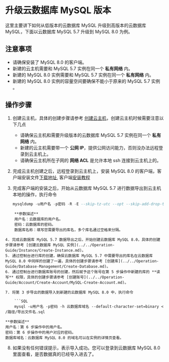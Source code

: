# 升级云数据库 MySQL 版本
这里主要讲下如何从低版本的云数据库 MySQL 升级到高版本的云数据库 MySQL，下面以云数据库 MySQL 5.7 升级到 MySQL 8.0 为例。

## 注意事项
* 请确保安装了 MySQL 8.0 的客户端。 
* 新建的云主机需要和 MySQL 5.7 实例在同一个 **私有网络** 内。
* 新建的 MySQL 8.0 实例需要和 MySQL 5.7 实例在同一个 **私有网络** 内。
* 新建的 MySQL 8.0 实例的容量空间要确保不能小于原来的 MySQL 5.7 实例 。

## 操作步骤
1. 创建云主机，具体的创建步骤请参考 [创建云主机](https://docs.jdcloud.com/cn/virtual-machines/create-instance)，创建云主机时候需要注意以下几点
    * 请确保云主机和需要升级版本的云数据库 MySQL 5.7 实例在同一个 **私有网络** 内。
    * 新建的云主机需要带一个 **公网 IP**，提供公网访问能力，否则没办法远程登录到云主机上。
    * 请确保云主机所在子网的 **网络 ACL** 是允许本地 ssh 连接到云主机上的。
2. 完成云主机创建之后，远程登录到云主机上，安装 MySQL 8.0 的客户端，客户端安装文件[下载地址](https://dev.mysql.com/downloads/mysql/5.5.html?os=31&version=5.1), 客户端[安装教程](https://dev.mysql.com/doc/refman/8.0/en/linux-installation-rpm.html)
3. 完成客户端的安装之后，开始从云数据库 MySQL 5.7 进行数据导出到云主机本地的操作，执行命令

    ```SQL
    mysqldump -u用户名 -p密码 -R -E --skip-tz-utc --opt --skip-add-drop-table --single-transaction --hex-blob --default-character-set=binary --master-data=2 -B 数据库名称 > /路径/导出文件名.sql
```
    **参数描述**
    用户名：云数据库的用户名。
    密码：云数据库的密码。
    数据库名称：填写您需要导出的库名，多个库名通过空格来分隔。

4. 完成云数据库 MySQL 5.7 数据导出之后，开始创建云数据库 MySQL 8.0，具体的创建步骤请参考 [创建云数据库 MySQL 实例](../../Operation-Guide/Instance/Create-Instance.md)。
5. 通过控制台进行库的创建，确保云数据库 MySQL 5.7 中需要导出的库名在云数据库 MySQL 8.0 中同样的创建了一遍，具体的创建步骤请参考 [创建库](../../Operation-Guide/Database-Management/Create-Database.md)。
6. 通过控制台进行数据库账号的创建，然后赋予这个账号在第 5 步操作中新建的库的 **读写** 权限，具体的创建步骤请参考 [创建账号](../../Operation-Guide/Account/Create-Account/MySQL-Create-Account.md)。

7. 将第 3 步导出的数据导入到新建的云数据库 MySQL 8.0 中，执行命令

    ```SQL
    mysql -u用户名 -p密码 -h 云数据库域名 --default-character-set=binary < /路径/导出文件名.sql
```
    **参数描述**
    用户名：第 6 步操作中的用户名。
    密码：第 6 步操作中的用户对应的密码。
    数据库域名：云数据库 MySQL 8.0 的域名可以在实例的详情页查看。

8. 如果没有任何错误提示，表示导入成功。您可以登录到云数据库 MySQL 8.0 里面查看，是否数据真的已经导入进去了。
